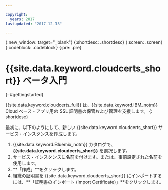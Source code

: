 ```yaml
---

copyright:
  years: 2017
lastupdated: "2017-12-13"

---
```

{:new_window: target="_blank"}
{:shortdesc: .shortdesc}
{:screen: .screen}
{:codeblock: .codeblock}
{:pre: .pre}

# {{site.data.keyword.cloudcerts_short}} ベータ入門
{: #gettingstarted}

{{site.data.keyword.cloudcerts_full}} は、{{site.data.keyword.IBM_notm}} Cloud ベース・アプリ用の SSL 証明書の保管および管理を支援します。
{: shortdesc}

最初に、以下のようにして、新しい {{site.data.keyword.cloudcerts_short}} サービス・インスタンスを作成します。

1. {{site.data.keyword.Bluemix_notm}} カタログで、**{{site.data.keyword.cloudcerts_short}}** を選択します。
2. サービス・インスタンスに名前を付けます。または、事前設定された名前を使用します。
3. **「作成」**をクリックします。
4. 組織の証明書を {{site.data.keyword.cloudcerts_short}} にインポートするには、**「証明書のインポート (Import Certificate)」**をクリックします。  
